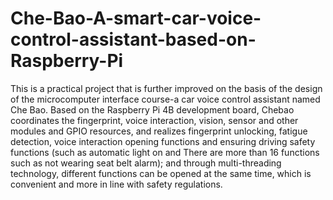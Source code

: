# Che-Bao-A-smart-car-voice-control-assistant-based-on-Raspberry-Pi
This is a practical project that is further improved on the basis of the design of the microcomputer interface course-a car voice control assistant named Che Bao. Based on the Raspberry Pi 4B development board, Chebao coordinates the fingerprint, voice interaction, vision, sensor and other modules and GPIO resources, and realizes fingerprint unlocking, fatigue detection, voice interaction opening functions and ensuring driving safety functions (such as automatic light on and There are more than 16 functions such as not wearing seat belt alarm); and through multi-threading technology, different functions can be opened at the same time, which is convenient and more in line with safety regulations.
